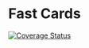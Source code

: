# Fast Cards

[![Coverage Status](https://coveralls.io/repos/github/dRacz3/fast-cards/badge.svg?branch=master)](https://coveralls.io/github/dRacz3/fast-cards?branch=master)
